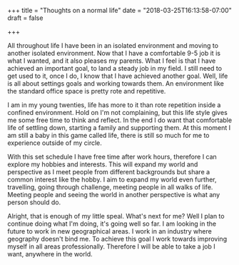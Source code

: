 +++
title = "Thoughts on a normal life"
date = "2018-03-25T16:13:58-07:00"
draft = false

+++

All throughout life I have been in an isolated environment and moving to another isolated environment.
Now that I have a comfortable 9-5 job it is what I wanted, and it also pleases my parents. What I feel is that I have achieved an important goal, to land a steady job in my field. I still need to get used to it, once I do, I know that I have achieved another goal. Well, life is all about settings goals and working towards them. An environment like the standard office space is pretty rote and repetitive. 

I am in my young twenties, life has more to it than rote repetition inside a confined environment. Hold on I'm not complaining, but this life style gives me some free time to think and reflect. In the end I do want that comfortable life of settling down, starting a family and supporting them. At this moment I am still a baby in this game called life, there is still so much for me to experience outside of my circle.

With this set schedule I have free time after work hours, therefore I can explore my hobbies and interests. This will expand my world and perspective as I meet people from different backgrounds but share a common interest like the hobby. I aim to expand my world even further, travelling, going through challenge, meeting people in all walks of life. Meeting people and seeing the world in another perspective is what any person should do.

Alright, that is enough of my little speal. What's next for me? Well I plan to continue doing what I'm doing, it's going well so far. I am looking in the future to work in new geographical areas. I work in an industry where geography doesn't bind me. To achieve this goal I work towards improving myself in all areas professionally. Therefore I will be able to take a job I want, anywhere in the world. 